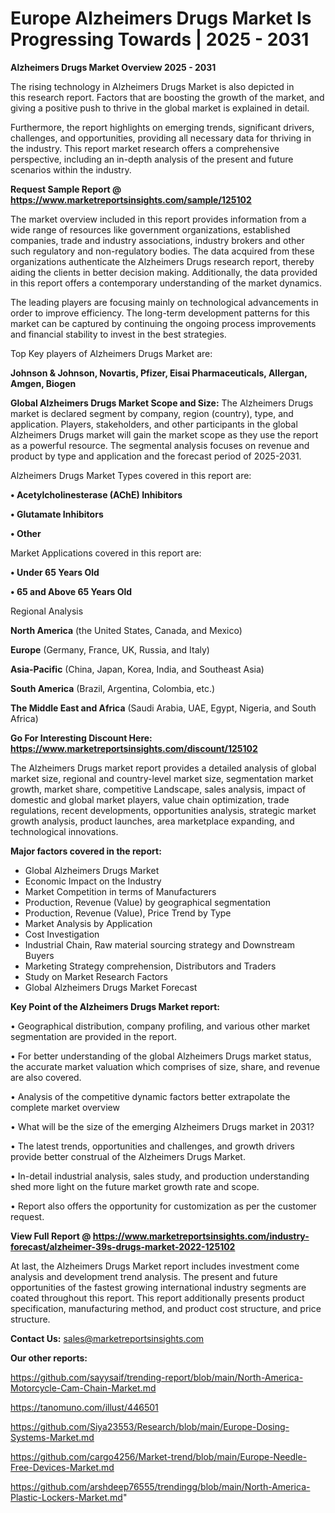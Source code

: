 # Europe Alzheimers Drugs Market Is Progressing Towards | 2025 - 2031

<Strong> Alzheimers Drugs Market Overview 2025 - 2031</strong>

The rising technology in Alzheimers Drugs Market is also depicted in this research report. Factors that are boosting the growth of the market, and giving a positive push to thrive in the global market is explained in detail.

Furthermore, the report highlights on emerging trends, significant drivers, challenges, and opportunities, providing all necessary data for thriving in the industry. This report market research offers a comprehensive perspective, including an in-depth analysis of the present and future scenarios within the industry.

<strong>Request Sample Report @ <a href=https://www.marketreportsinsights.com/sample/125102>https://www.marketreportsinsights.com/sample/125102</a></strong>

The market overview included in this report provides information from a wide range of resources like government organizations, established companies, trade and industry associations, industry brokers and other such regulatory and non-regulatory bodies. The data acquired from these organizations authenticate the Alzheimers Drugs research report, thereby aiding the clients in better decision making. Additionally, the data provided in this report offers a contemporary understanding of the market dynamics.

The leading players are focusing mainly on technological advancements in order to improve efficiency. The long-term development patterns for this market can be captured by continuing the ongoing process improvements and financial stability to invest in the best strategies.

Top Key players of Alzheimers Drugs Market are:

<strong>Johnson & Johnson, Novartis, Pfizer, Eisai Pharmaceuticals, Allergan, Amgen, Biogen</strong>

<strong><b>Global Alzheimers Drugs Market Scope and Size:</b></strong>
The Alzheimers Drugs market is declared segment by company, region (country), type, and application. Players, stakeholders, and other participants in the global Alzheimers Drugs market will gain the market scope as they use the report as a powerful resource. The segmental analysis focuses on revenue and product by type and application and the forecast period of 2025-2031.

Alzheimers Drugs Market Types covered in this report are:

<strong>• Acetylcholinesterase (AChE) Inhibitors

• Glutamate Inhibitors

• Other</strong>

Market Applications covered in this report are:

<strong>• Under 65 Years Old

• 65 and Above 65 Years Old</strong> 

Regional Analysis

<strong>North America</strong> (the United States, Canada, and Mexico)

<strong>Europe</strong> (Germany, France, UK, Russia, and Italy)

<strong>Asia-Pacific</strong> (China, Japan, Korea, India, and Southeast Asia)

<strong>South America</strong> (Brazil, Argentina, Colombia, etc.)

<strong>The Middle East and Africa</strong> (Saudi Arabia, UAE, Egypt, Nigeria, and South Africa)

<strong>Go For Interesting Discount Here: <a href=https://www.marketreportsinsights.com/discount/125102>https://www.marketreportsinsights.com/discount/125102</a></strong>

The Alzheimers Drugs market report provides a detailed analysis of global market size, regional and country-level market size, segmentation market growth, market share, competitive Landscape, sales analysis, impact of domestic and global market players, value chain optimization, trade regulations, recent developments, opportunities analysis, strategic market growth analysis, product launches, area marketplace expanding, and technological innovations.

<strong><b>Major factors covered in the report:</b></strong>
<ul>
  <li>Global Alzheimers Drugs Market </li>
  <li>Economic Impact on the Industry</li>
  <li>Market Competition in terms of Manufacturers</li>
  <li>Production, Revenue (Value) by geographical segmentation</li>
  <li>Production, Revenue (Value), Price Trend by Type</li>
  <li>Market Analysis by Application</li>
  <li>Cost Investigation</li>
  <li>Industrial Chain, Raw material sourcing strategy and Downstream Buyers</li>
  <li>Marketing Strategy comprehension, Distributors and Traders</li>
  <li>Study on Market Research Factors</li>
  <li>Global Alzheimers Drugs Market Forecast</li>
</ul>

<strong><b>Key Point of the Alzheimers Drugs Market report:</b></strong>

• Geographical distribution, company profiling, and various other market segmentation are provided in the report.

• For better understanding of the global Alzheimers Drugs market status, the accurate market valuation which comprises of size, share, and revenue are also covered.

• Analysis of the competitive dynamic factors better extrapolate the complete market overview

• What will be the size of the emerging Alzheimers Drugs market in 2031?

• The latest trends, opportunities and challenges, and growth drivers provide better construal of the Alzheimers Drugs Market.

• In-detail industrial analysis, sales study, and production understanding shed more light on the future market growth rate and scope.

• Report also offers the opportunity for customization as per the customer request.

<strong><b>View Full Report @ <a href=https://www.marketreportsinsights.com/industry-forecast/alzheimer-39s-drugs-market-2022-125102>https://www.marketreportsinsights.com/industry-forecast/alzheimer-39s-drugs-market-2022-125102</a></b></strong>


At last, the Alzheimers Drugs Market report includes investment come analysis and development trend analysis. The present and future opportunities of the fastest growing international industry segments are coated throughout this report. This report additionally presents product specification, manufacturing method, and product cost structure, and price structure.

<strong>Contact Us:</strong>
sales@marketreportsinsights.com

<strong>Our other reports:</strong>

<a href=https://github.com/sayysaif/trending-report/blob/main/North-America-Motorcycle-Cam-Chain-Market.md>https://github.com/sayysaif/trending-report/blob/main/North-America-Motorcycle-Cam-Chain-Market.md</a>

<a href=https://tanomuno.com/illust/446501>https://tanomuno.com/illust/446501</a>

<a href=https://github.com/Siya23553/Research/blob/main/Europe-Dosing-Systems-Market.md>https://github.com/Siya23553/Research/blob/main/Europe-Dosing-Systems-Market.md</a>

<a href=https://github.com/cargo4256/Market-trend/blob/main/Europe-Needle-Free-Devices-Market.md>https://github.com/cargo4256/Market-trend/blob/main/Europe-Needle-Free-Devices-Market.md</a>

<a href=https://github.com/arshdeep76555/trendingg/blob/main/North-America-Plastic-Lockers-Market.md>https://github.com/arshdeep76555/trendingg/blob/main/North-America-Plastic-Lockers-Market.md</a>"
